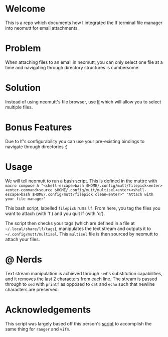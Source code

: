 # Welcome

This is a repo which documents how I integrated the lf terminal file manager into neomutt for email attachments.

# Problem

When attaching files to an email in neomutt, you can only select one file at a time and navigating through directory structures is cumbersome. 

# Solution

Instead of using neomutt's file browser, use [lf](https://google.com) which will allow you to select multiple files. 

# Bonus Features

Due to lf's configurability you can use your pre-existing bindings to navigate through directories :)

# Usage

We will tell neomutt to run a bash script. This is defined in the muttrc with `macro compose A "<shell-escape>bash $HOME/.config/mutt/filepick<enter><enter-command>source $HOME/.config/mutt/multisel<enter><shell-escape>bash $HOME/.config/mutt/filepick clean<enter>" "Attach with your file manager"
`

This bash script, labelled `filepick` runs `lf`. From here, you tag the files you want to attach (with 't') and you quit lf (with 'q').

The script then checks your tags (which are defined in a file at `~/.local/share/lf/tags`), manipulates the text stream and outputs it to `~/.config/mutt/multisel`. This `multisel` file is then sourced by neomutt to attach your files.

# @ Nerds
Text stream manipulation is achieved through `sed`'s substitution capabilities, and it removes the last 2 characters from each line. The stream is passed through to `sed` with `printf` as opposed to `cat` and `echo` such that newline characters are preserved.


# Acknowledgements

This script was largely based off this person's [script](https://google.com) to accomplish the same thing for `ranger` and `vifm`. 



